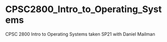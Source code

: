 # CPSC2800_Intro_to_Operating_Systems
CPSC 2800 Intro to Operating Systems taken SP21 with Daniel Mailman
